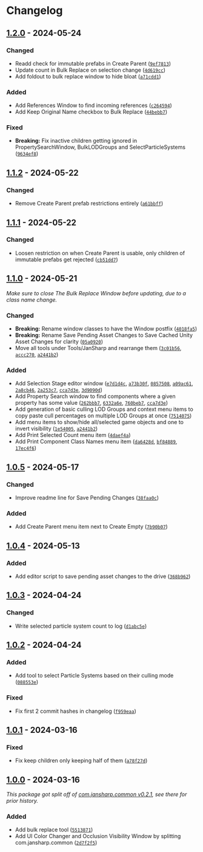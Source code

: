 
# Changelog

## [1.2.0] - 2024-05-24

### Changed

- Readd check for immutable prefabs in Create Parent ([`9ef7813`](https://github.com/JanSharp/VRCEditorTools/commit/9ef781361bbb71659b5bdf67695c1edd7a25c35c))
- Update count in Bulk Replace on selection change ([`4d619cc`](https://github.com/JanSharp/VRCEditorTools/commit/4d619ccb76e5fb233793fac8dac2b516ceea32d0))
- Add foldout to bulk replace window to hide bloat ([`a71cdd1`](https://github.com/JanSharp/VRCEditorTools/commit/a71cdd1521febe0b65cf0b9170c779bda9782da4))

### Added

- Add References Window to find incoming references ([`c264594`](https://github.com/JanSharp/VRCEditorTools/commit/c26459486823d54fe5122bfc5eadaee9d905c056))
- Add Keep Original Name checkbox to Bulk Replace ([`44bebb7`](https://github.com/JanSharp/VRCEditorTools/commit/44bebb73c9c3dc941bc273029f03b9c01325408f))

### Fixed

- **Breaking:** Fix inactive children getting ignored in PropertySearchWindow, BulkLODGroups and SelectParticleSystems ([`9634ef8`](https://github.com/JanSharp/VRCEditorTools/commit/9634ef8ddc0a92e1c73336af343f64cd0141f7a7))

## [1.1.2] - 2024-05-22

### Changed

- Remove Create Parent prefab restrictions entirely ([`a61bbff`](https://github.com/JanSharp/VRCEditorTools/commit/a61bbff9740b2846d531412dadc07b6f7fd152aa))

## [1.1.1] - 2024-05-22

### Changed

- Loosen restriction on when Create Parent is usable, only children of immutable prefabs get rejected ([`cb51dd7`](https://github.com/JanSharp/VRCEditorTools/commit/cb51dd7d2b5b6a436553d102be2df16bedf81329))

## [1.1.0] - 2024-05-21

_Make sure to close The Bulk Replace Window before updating, due to a class name change._

### Changed

- **Breaking:** Rename window classes to have the Window postfix ([`4018fa5`](https://github.com/JanSharp/VRCEditorTools/commit/4018fa55bf10d12b2fa6d74d8345cb09e5e60470))
- **Breaking:** Rename Save Pending Asset Changes to Save Cached Unity Asset Changes for clarity ([`05a0920`](https://github.com/JanSharp/VRCEditorTools/commit/05a092024f72549d6c4ee96879884c5196ba6833))
- Move all tools under Tools/JanSharp and rearrange them ([`3c01b56`](https://github.com/JanSharp/VRCEditorTools/commit/3c01b566b96fda508e702154daa0f3cafabfabf3), [`accc270`](https://github.com/JanSharp/VRCEditorTools/commit/accc27060b69f451320eee64af4f98384da77768), [`a2441b2`](https://github.com/JanSharp/VRCEditorTools/commit/a2441b2ec47825f78351dd011f2d684e5adc8128))

### Added

- Add Selection Stage editor window ([`e7d1d4c`](https://github.com/JanSharp/VRCEditorTools/commit/e7d1d4c385f76a24f84c8f5b778031f07dbbf0d5), [`a73b30f`](https://github.com/JanSharp/VRCEditorTools/commit/a73b30f679b05cbff222621a57f789847c585984), [`0857508`](https://github.com/JanSharp/VRCEditorTools/commit/08575083da6a08f1a8d34467c3f4eec01eade29d), [`a09ac61`](https://github.com/JanSharp/VRCEditorTools/commit/a09ac6101013f1c17eb0eeb2ffc80168d681a895), [`2a8cb46`](https://github.com/JanSharp/VRCEditorTools/commit/2a8cb466312515f6542780357aeb5cc0ecfd3bc9), [`2a253c7`](https://github.com/JanSharp/VRCEditorTools/commit/2a253c767f50b72736158b76e242ca97699a9230), [`cca7d3e`](https://github.com/JanSharp/VRCEditorTools/commit/cca7d3e62f77ea795354a5d0c674046c9089bd70), [`3d9090d`](https://github.com/JanSharp/VRCEditorTools/commit/3d9090df66fa797a4874545ab10c9a1ad76928f0))
- Add Property Search window to find components where a given property has some value ([`262bbb7`](https://github.com/JanSharp/VRCEditorTools/commit/262bbb7f52760c2c884123a9862638aa8bf7f796), [`6332a6e`](https://github.com/JanSharp/VRCEditorTools/commit/6332a6e1c584391e63d6f350796e17bbcfc50cde), [`760beb7`](https://github.com/JanSharp/VRCEditorTools/commit/760beb79e2bd6714a884d2f8d75ab4b100ded276), [`cca7d3e`](https://github.com/JanSharp/VRCEditorTools/commit/cca7d3e62f77ea795354a5d0c674046c9089bd70))
- Add generation of basic culling LOD Groups and context menu items to copy paste cull percentages on multiple LOD Groups at once ([`7514075`](https://github.com/JanSharp/VRCEditorTools/commit/75140753b7d4ec06f03fc03e9ed8290eb157e5d6))
- Add menu items to show/hide all/selected game objects and one to invert visibility ([`1e54005`](https://github.com/JanSharp/VRCEditorTools/commit/1e5400589b2831c6b5145fc48f6477cd17e6820d), [`a2441b2`](https://github.com/JanSharp/VRCEditorTools/commit/a2441b2ec47825f78351dd011f2d684e5adc8128))
- Add Print Selected Count menu item ([`4daef4a`](https://github.com/JanSharp/VRCEditorTools/commit/4daef4aa80db918a7cb882067a4d4f0e140c2fca))
- Add Print Component Class Names menu item ([`da6428d`](https://github.com/JanSharp/VRCEditorTools/commit/da6428d7d0a7733c484e4d250e922ed5287b2b0a), [`bf84889`](https://github.com/JanSharp/VRCEditorTools/commit/bf84889a683353e43f762d615a7884329b47af39), [`17ec4f6`](https://github.com/JanSharp/VRCEditorTools/commit/17ec4f63e529a637462e50704384612c801638a0))

## [1.0.5] - 2024-05-17

### Changed

- Improve readme line for Save Pending Changes ([`38faa0c`](https://github.com/JanSharp/VRCEditorTools/commit/38faa0c7d7a6e536fa62ee108de4fb53e100ce5b))

### Added

- Add Create Parent menu item next to Create Empty ([`7b90b07`](https://github.com/JanSharp/VRCEditorTools/commit/7b90b070ad1f6d0f8e6d7d0f73af182b4160537f))

## [1.0.4] - 2024-05-13

### Added

- Add editor script to save pending asset changes to the drive ([`368b962`](https://github.com/JanSharp/VRCEditorTools/commit/368b962cb237c536a2d3c7ac3d5d2d2cc57bd663))

## [1.0.3] - 2024-04-24

### Changed

- Write selected particle system count to log ([`d1abc5e`](https://github.com/JanSharp/VRCEditorTools/commit/d1abc5ecd910a9167c0d81fe51bf7e081d6ba61b))

## [1.0.2] - 2024-04-24

### Added

- Add tool to select Particle Systems based on their culling mode ([`088553e`](https://github.com/JanSharp/VRCEditorTools/commit/088553e348a4c41bba635c96bf1e251d30295cc5))

### Fixed

- Fix first 2 commit hashes in changelog ([`f959eaa`](https://github.com/JanSharp/VRCEditorTools/commit/f959eaa5e92d01658bf20f312c1ba16b5a04a883))

## [1.0.1] - 2024-03-16

### Fixed

- Fix keep children only keeping half of them ([`a78f27d`](https://github.com/JanSharp/VRCEditorTools/commit/a78f27d89c4ac0621303e0371cd379c6a068db65))

## [1.0.0] - 2024-03-16

_This package got split off of [com.jansharp.common v0.2.1](https://github.com/JanSharp/VRCJanSharpCommon/blob/v0.2.1/CHANGELOG.md), see there for prior history._

### Added

- Add bulk replace tool ([`5513871`](https://github.com/JanSharp/VRCEditorTools/commit/55138716cbe527f956ae90b1a8b5a17ae1a21cef))
- Add UI Color Changer and Occlusion Visibility Window by splitting com.jansharp.common ([`2d7f2f5`](https://github.com/JanSharp/VRCEditorTools/commit/2d7f2f5c36f5f492514b5540125de2d31882b1fd))

[1.2.0]: https://github.com/JanSharp/VRCEditorTools/releases/tag/v1.2.0
[1.1.2]: https://github.com/JanSharp/VRCEditorTools/releases/tag/v1.1.2
[1.1.1]: https://github.com/JanSharp/VRCEditorTools/releases/tag/v1.1.1
[1.1.0]: https://github.com/JanSharp/VRCEditorTools/releases/tag/v1.1.0
[1.0.5]: https://github.com/JanSharp/VRCEditorTools/releases/tag/v1.0.5
[1.0.4]: https://github.com/JanSharp/VRCEditorTools/releases/tag/v1.0.4
[1.0.3]: https://github.com/JanSharp/VRCEditorTools/releases/tag/v1.0.3
[1.0.2]: https://github.com/JanSharp/VRCEditorTools/releases/tag/v1.0.2
[1.0.1]: https://github.com/JanSharp/VRCEditorTools/releases/tag/v1.0.1
[1.0.0]: https://github.com/JanSharp/VRCEditorTools/releases/tag/v1.0.0
